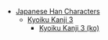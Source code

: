 - [Japanese Han Characters](<../../../../_/han-ja/README.md>)
	- [Kyoiku Kanji 3](<../../../../_/han-ja/1_kyoiku/kyoiku-3/README.md>)
		- [Kyoiku Kanji 3 (ko)](<../../../../_/han-ja/1_kyoiku/kyoiku-3/ko.md>)